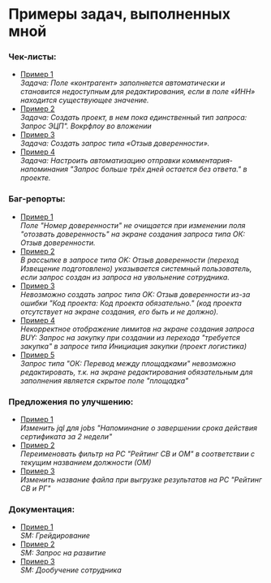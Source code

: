 # Примеры задач, выполненных мной
### Чек-листы:
+ [Пример 1](https://github.com/Budenovsky/portfolio/tree/main/check_lists/check_list%231) <br> 
*Задача: Поле «контрагент» заполняется автоматически и становится недоступным для редактирования, если в поле «ИНН» находится существующее значение.*
+ [Пример 2](https://github.com/Budenovsky/portfolio/tree/main/check_lists/check_list%232) <br> 
*Задача: Создать проект, в нем пока единственный тип запроса: Запрос ЭЦП". Вокрфлоу во вложении*
+ [Пример 3](https://github.com/Budenovsky/portfolio/tree/main/check_lists/check_list%233) <br> 
*Задача: Создать запрос типа «Отзыв доверенности».*
+ [Пример 4](https://github.com/Budenovsky/portfolio/tree/main/check_lists/check_list%234) <br> 
*Задача: Настроить автоматизацию отправки комментария-напоминания "Запрос больше трёх дней остается без ответа." в проекте.*

### Баг-репорты:
+ [Пример 1](https://github.com/Budenovsky/portfolio/tree/main/bug_reports/bug_report_1) <br> 
*Поле "Номер доверенности" не очищается при изменении поля "отозвать доверенность" на экране создания запроса типа ОК: Отзыв доверенности.*
+ [Пример 2](https://github.com/Budenovsky/portfolio/tree/main/bug_reports/bug_report_2) <br> 
*В рассылке в запросе типа OK: Отзыв доверенности (переход Извещение подготовлено) указывается системный пользователь, если запрос создан из запроса на увольнение сотрудника.*
+ [Пример 3](https://github.com/Budenovsky/portfolio/tree/main/bug_reports/bug_report_3) <br> 
*Невозможно создать запрос типа OK: Отзыв доверенности из-за ошибки "Код проекта: Код проекта обязательно." (код проекта отсутствует на экране создания, его быть и не должно).*
+ [Пример 4](https://github.com/Budenovsky/portfolio/tree/main/bug_reports/bug_report_4) <br> 
*Некорректное отображение лимитов на экране создания запроса BUY: Запрос на закупку при создании из перехода "требуется закупка" в запросе типа Инициация закупки (проект логистика)*
+ [Пример 5](https://github.com/Budenovsky/portfolio/tree/main/bug_reports/bug_report_5) <br> 
*Запрос типа "ОК: Перевод между площадками" невозможно редактировать, т.к. на экране редактирования обязательным для заполнения является скрытое поле "площадка"*

### Предложения по улучшению:
+ [Пример 1](https://github.com/Budenovsky/portfolio/tree/main/improvement_suggestions/improvement_suggestion_1) <br> 
*Изменить jql для jobs "Напоминание о завершении срока действия сертификата за 2 недели"*
+ [Пример 2](https://github.com/Budenovsky/portfolio/tree/main/improvement_suggestions/improvement_suggestion_2) <br> 
*Переименовать фильтр на РС "Рейтинг СВ и ОМ" в соответствии с текущим названием должности (ОМ)*
+ [Пример 3](https://github.com/Budenovsky/portfolio/tree/main/improvement_suggestions/improvement_suggestion_3) <br> 
*Изменить название файла при выгрузке результатов на РС "Рейтинг СВ и РГ"*
### Документация:
+ [Пример 1](https://github.com/Budenovsky/portfolio/tree/main/specifications/specification_1) <br> 
*SM: Грейдирование*
+ [Пример 2](https://github.com/Budenovsky/portfolio/tree/main/specifications/specification_2) <br> 
*SM: Запрос на развитие*
+ [Пример 3](https://github.com/Budenovsky/portfolio/tree/main/specifications/specification_3) <br> 
*SM: Дообучение сотрудника*
